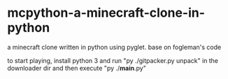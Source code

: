 # mcpython-a-minecraft-clone-in-python
a minecraft clone written in python using pyglet. base on fogleman's code

to start playing, install python 3 and run "py ./gitpacker.py unpack" in the downloader dir and then execute "py ./__main__.py"
